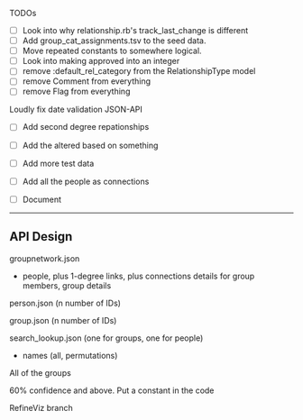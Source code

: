 TODOs

* [ ] Look into why relationship.rb's track_last_change is different
* [ ] Add group_cat_assignments.tsv to the seed data.
* [ ] Move repeated constants to somewhere logical.
* [ ] Look into making approved into an integer
* [ ] remove :default_rel_category from the RelationshipType model
* [ ] remove Comment from everything
* [ ] remove Flag from everything

 Loudly fix date validation
JSON-API


* [ ] Add second degree repationships
* [ ] Add the altered based on something
* [ ] Add more test data
* [ ] Add all the people as connections
* [ ] Document


----


API Design
-------------------

groupnetwork.json
  - people, plus 1-degree links, plus connections details for group members, group details

<!-- sharednetwork.json
  - people, 1-degree, plue 2 people details, plus relationship between two source nodes

personnetwork.json
  - one and two degree connections and details of the person, all relationships between any nodes. -->

person.json (n number of IDs)

group.json  (n number of IDs)

search_lookup.json (one for groups, one for people)
  - names (all, permutations)

All of the groups


60% confidence and above.  Put a constant in the code 

RefineViz branch
